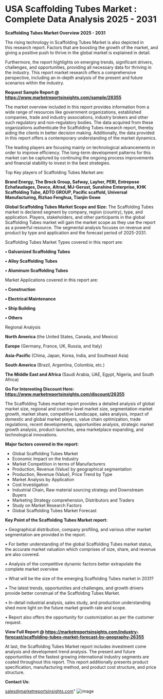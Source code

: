 # USA Scaffolding Tubes Market : Complete Data Analysis 2025 - 2031

<Strong> Scaffolding Tubes Market Overview 2025 - 2031</strong>

The rising technology in Scaffolding Tubes Market is also depicted in this research report. Factors that are boosting the growth of the market, and giving a positive push to thrive in the global market is explained in detail.

Furthermore, the report highlights on emerging trends, significant drivers, challenges, and opportunities, providing all necessary data for thriving in the industry. This report market research offers a comprehensive perspective, including an in-depth analysis of the present and future scenarios within the industry.

<strong>Request Sample Report @ <a href=https://www.marketreportsinsights.com/sample/26355>https://www.marketreportsinsights.com/sample/26355</a></strong>

The market overview included in this report provides information from a wide range of resources like government organizations, established companies, trade and industry associations, industry brokers and other such regulatory and non-regulatory bodies. The data acquired from these organizations authenticate the Scaffolding Tubes research report, thereby aiding the clients in better decision making. Additionally, the data provided in this report offers a contemporary understanding of the market dynamics.

The leading players are focusing mainly on technological advancements in order to improve efficiency. The long-term development patterns for this market can be captured by continuing the ongoing process improvements and financial stability to invest in the best strategies.

Top Key players of Scaffolding Tubes Market are:

<strong>Brand Energy, The Brock Group, Safway, Layher, PERI, Entrepose Echafaudages, Devco, Altrad, MJ-Gerust, Sunshine Enterprise, KHK Scaffolding Tube, ADTO GROUP, Pacific scaffold, Universal Manufacturing, Rizhao Fenghua, Tianjin Gowe</strong>

<strong><b>Global Scaffolding Tubes Market Scope and Size:</b></strong>
The Scaffolding Tubes market is declared segment by company, region (country), type, and application. Players, stakeholders, and other participants in the global Scaffolding Tubes market will gain the market scope as they use the report as a powerful resource. The segmental analysis focuses on revenue and product by type and application and the forecast period of 2025-2031.

Scaffolding Tubes Market Types covered in this report are:

<strong>• Galvanized Scaffolding Tubes

• Alloy Scaffolding Tubes

• Aluminum Scaffolding Tubes</strong>

Market Applications covered in this report are:

<strong>• Construction

• Electrical Maintenance

• Ship Building

• Others</strong> 

Regional Analysis

<strong>North America</strong> (the United States, Canada, and Mexico)

<strong>Europe</strong> (Germany, France, UK, Russia, and Italy)

<strong>Asia-Pacific</strong> (China, Japan, Korea, India, and Southeast Asia)

<strong>South America</strong> (Brazil, Argentina, Colombia, etc.)

<strong>The Middle East and Africa</strong> (Saudi Arabia, UAE, Egypt, Nigeria, and South Africa)

<strong>Go For Interesting Discount Here: <a href=https://www.marketreportsinsights.com/discount/26355>https://www.marketreportsinsights.com/discount/26355</a></strong>

The Scaffolding Tubes market report provides a detailed analysis of global market size, regional and country-level market size, segmentation market growth, market share, competitive Landscape, sales analysis, impact of domestic and global market players, value chain optimization, trade regulations, recent developments, opportunities analysis, strategic market growth analysis, product launches, area marketplace expanding, and technological innovations.

<strong><b>Major factors covered in the report:</b></strong>
<ul>
  <li>Global Scaffolding Tubes Market </li>
  <li>Economic Impact on the Industry</li>
  <li>Market Competition in terms of Manufacturers</li>
  <li>Production, Revenue (Value) by geographical segmentation</li>
  <li>Production, Revenue (Value), Price Trend by Type</li>
  <li>Market Analysis by Application</li>
  <li>Cost Investigation</li>
  <li>Industrial Chain, Raw material sourcing strategy and Downstream Buyers</li>
  <li>Marketing Strategy comprehension, Distributors and Traders</li>
  <li>Study on Market Research Factors</li>
  <li>Global Scaffolding Tubes Market Forecast</li>
</ul>

<strong><b>Key Point of the Scaffolding Tubes Market report:</b></strong>

• Geographical distribution, company profiling, and various other market segmentation are provided in the report.

• For better understanding of the global Scaffolding Tubes market status, the accurate market valuation which comprises of size, share, and revenue are also covered.

• Analysis of the competitive dynamic factors better extrapolate the complete market overview

• What will be the size of the emerging Scaffolding Tubes market in 2031?

• The latest trends, opportunities and challenges, and growth drivers provide better construal of the Scaffolding Tubes Market.

• In-detail industrial analysis, sales study, and production understanding shed more light on the future market growth rate and scope.

• Report also offers the opportunity for customization as per the customer request.

<strong><b>View Full Report @ <a href=https://marketreportsinsights.com/industry-forecast/scaffolding-tubes-market-forecast-by-geography-26355>https://marketreportsinsights.com/industry-forecast/scaffolding-tubes-market-forecast-by-geography-26355</a></b></strong>


At last, the Scaffolding Tubes Market report includes investment come analysis and development trend analysis. The present and future opportunities of the fastest growing international industry segments are coated throughout this report. This report additionally presents product specification, manufacturing method, and product cost structure, and price structure.

<strong>Contact Us:</strong>

sales@marketreportsinsights.com"
![image](https://github.com/user-attachments/assets/23fed256-b725-4dc7-bd2b-7b412d637568)

